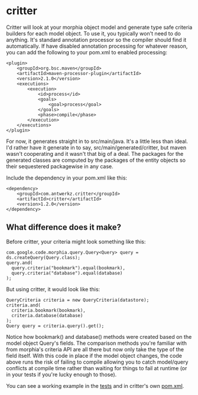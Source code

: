 critter
=======

Critter will look at your morphia object model and generate type safe criteria builders for
each model object.  To use it, you typically won't need to do anything.  It's standard
annotation processor so the compiler should find it automatically.  If have disabled annotation
processing for whatever reason, you can add the following to your pom.xml to enabled processing:

    <plugin>
        <groupId>org.bsc.maven</groupId>
        <artifactId>maven-processor-plugin</artifactId>
        <version>2.1.0</version>
        <executions>
            <execution>
                <id>process</id>
                <goals>
                    <goal>process</goal>
                </goals>
                <phase>compile</phase>
            </execution>
        </executions>
    </plugin>

For now, it generates straight in to src/main/java.  It's a little less than ideal.  I'd rather have it generate in to
say, src/main/generated/critter, but maven wasn't cooperating and it wasn't that big of a deal.  The packages for the
generated classes are computed by the packages of the entity objects so their sequestered packagewise in any case.

Include the dependency in your pom.xml like this:

    <dependency>
        <groupId>com.antwerkz.critter</groupId>
        <artifactId>critter</artifactId>
        <version>1.2.0</version>
    </dependency>

What difference does it make?
-----------------------------
Before critter, your criteria might look something like this:

    com.google.code.morphia.query.Query<Query> query = ds.createQuery(Query.class);
    query.and(
      query.criteria("bookmark").equal(bookmark),
      query.criteria("database").equal(database)
    );

But using critter, it would look like this:

    QueryCriteria criteria = new QueryCriteria(datastore);
    criteria.and(
      criteria.bookmark(bookmark),
      criteria.database(database)
    );
    Query query = criteria.query().get();

Notice how bookmark() and database() methods were created based on the model object Query's fields.  The comparison
methods you're familiar with from morphia's criteria API are all there but now only take the type of the field itself.
With this code in place if the model object changes, the code above runs the risk of failing to compile allowing you to
catch model/query conflicts at compile time rather than waiting for things to fail at runtime (or in your tests if you're
lucky enough to those).

You can see a working example in the [tests](https://github.com/evanchooly/critter/tree/master/src/test) and in critter's
own [pom.xml](https://github.com/evanchooly/critter/blob/master/pom.xml).